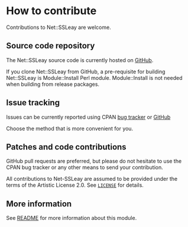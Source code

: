 # How to contribute

Contributions to Net::SSLeay are welcome.

## Source code repository
The Net::SSLeay source code is currently hosted on
[GitHub](https://github.com/radiator-software/p5-net-ssleay).

If you clone Net::SSLeay from GitHub, a pre-requisite for building
Net::SSLeay is Module::Install Perl module. Module::Install is not
needed when building from release packages.

## Issue tracking
Issues can be currently reported using CPAN [bug
tracker](https://rt.cpan.org/Public/Dist/Display.html?Name=net-ssleay)
or [GitHub](https://github.com/radiator-software/p5-net-ssleay)

Choose the method that is more convenient for you.

## Patches and code contributions
GitHub pull requests are preferred, but please do not hesitate to use
the CPAN bug tracker or any other means to send your contribution.

All contributions to Net-SSLeay are assumed to be provided under the
terms of the Artistic License 2.0. See [`LICENSE`](LICENSE) for details.

## More information
See [README](README) for more information about this module.
